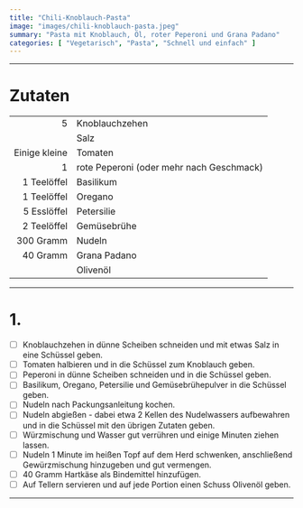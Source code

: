 ```yaml
---
title: "Chili-Knoblauch-Pasta"
image: "images/chili-knoblauch-pasta.jpeg"
summary: "Pasta mit Knoblauch, Öl, roter Peperoni und Grana Padano"
categories: [ "Vegetarisch", "Pasta", "Schnell und einfach" ]
---
```


---

# Zutaten

|               |                                          |
|--------------:|:-----------------------------------------|
|             5 | Knoblauchzehen                           |
|               | Salz                                     |
| Einige kleine | Tomaten                                  |
|             1 | rote Peperoni (oder mehr nach Geschmack) |
|   1 Teelöffel | Basilikum                                |
|   1 Teelöffel | Oregano                                  |
|   5 Esslöffel | Petersilie                               |
|   2 Teelöffel | Gemüsebrühe                              |
|     300 Gramm | Nudeln                                   |
|      40 Gramm | Grana Padano                             |
|               | Olivenöl                                 |

---

# 1.

- [ ] Knoblauchzehen in dünne Scheiben schneiden und mit etwas Salz in eine Schüssel geben.
- [ ] Tomaten halbieren und in die Schüssel zum Knoblauch geben.
- [ ] Peperoni in dünne Scheiben schneiden und in die Schüssel geben.
- [ ] Basilikum, Oregano, Petersilie und Gemüsebrühepulver in die Schüssel geben.
- [ ] Nudeln nach Packungsanleitung kochen.
- [ ] Nudeln abgießen - dabei etwa 2 Kellen des Nudelwassers aufbewahren und in die Schüssel mit den übrigen Zutaten
  geben.
- [ ] Würzmischung und Wasser gut verrühren und einige Minuten ziehen lassen.
- [ ] Nudeln 1 Minute im heißen Topf auf dem Herd schwenken, anschließend Gewürzmischung hinzugeben und gut vermengen.
- [ ] 40 Gramm Hartkäse als Bindemittel hinzufügen.
- [ ] Auf Tellern servieren und auf jede Portion einen Schuss Olivenöl geben.

---
